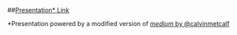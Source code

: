 ##[Presentation* Link](http://mattsayler.github.io/Automating_Feeder_Maps_Presentation/)

*Presentation powered by a modified version of [_medium_ by @calvinmetcalf](https://github.com/calvinmetcalf/medium)
